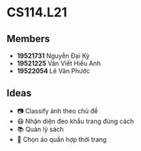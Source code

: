 # CS114.L21

## Members
- **19521731** Nguyễn Đại Kỳ
- **19521225** Văn Viết Hiếu Anh
- **19522054** Lê Văn Phước

## Ideas
- 📷 Classify ảnh theo chủ đề 
- 😷 Nhận diện đeo khẩu trang đúng cách
- 📚 Quản lý sách
- 👕 Chọn áo quần hợp thời trang
